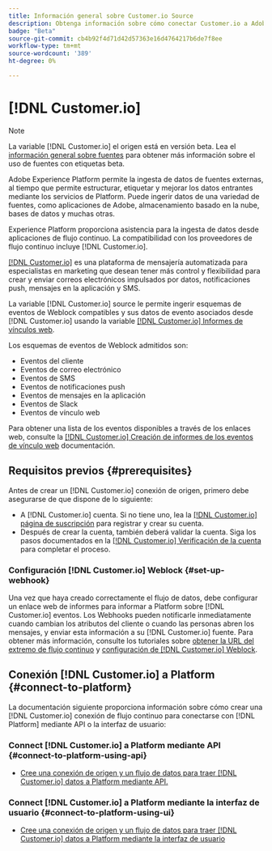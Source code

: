 ```yaml
---
title: Información general sobre Customer.io Source
description: Obtenga información sobre cómo conectar Customer.io a Adobe Experience Platform mediante API o la interfaz de usuario mediante vínculos web.
badge: "Beta"
source-git-commit: cb4b92f4d71d42d57363e16d4764217b6de7f8ee
workflow-type: tm+mt
source-wordcount: '389'
ht-degree: 0%

---
```


# [!DNL Customer.io]

>[!NOTE]
>
>La variable [!DNL Customer.io] el origen está en versión beta. Lea el [información general sobre fuentes](../../home.md#terms-and-conditions) para obtener más información sobre el uso de fuentes con etiquetas beta.

Adobe Experience Platform permite la ingesta de datos de fuentes externas, al tiempo que permite estructurar, etiquetar y mejorar los datos entrantes mediante los servicios de Platform. Puede ingerir datos de una variedad de fuentes, como aplicaciones de Adobe, almacenamiento basado en la nube, bases de datos y muchas otras.

Experience Platform proporciona asistencia para la ingesta de datos desde aplicaciones de flujo continuo. La compatibilidad con los proveedores de flujo continuo incluye [!DNL Customer.io].

[[!DNL Customer.io]](https://customer.io/) es una plataforma de mensajería automatizada para especialistas en marketing que desean tener más control y flexibilidad para crear y enviar correos electrónicos impulsados por datos, notificaciones push, mensajes en la aplicación y SMS.

La variable [!DNL Customer.io] source le permite ingerir esquemas de eventos de Weblock compatibles y sus datos de evento asociados desde [!DNL Customer.io] usando la variable [[!DNL Customer.io] Informes de vínculos web](https://customer.io/docs/api/webhooks/).

Los esquemas de eventos de Weblock admitidos son:

* Eventos del cliente
* Eventos de correo electrónico
* Eventos de SMS
* Eventos de notificaciones push
* Eventos de mensajes en la aplicación
* Eventos de Slack
* Eventos de vínculo web

Para obtener una lista de los eventos disponibles a través de los enlaces web, consulte la [[!DNL Customer.io] Creación de informes de los eventos de vínculo web](https://customer.io/docs/webhooks/#events) documentación.

## Requisitos previos {#prerequisites}

Antes de crear un [!DNL Customer.io] conexión de origen, primero debe asegurarse de que dispone de lo siguiente:

* A [!DNL Customer.io] cuenta. Si no tiene uno, lea la [[!DNL Customer.io] página de suscripción](https://fly.customer.io/signup) para registrar y crear su cuenta.
* Después de crear la cuenta, también deberá validar la cuenta. Siga los pasos documentados en la [[!DNL Customer.io] Verificación de la cuenta](https://customer.io/docs/account-verification/) para completar el proceso.

### Configuración [!DNL Customer.io] Weblock {#set-up-webhook}

Una vez que haya creado correctamente el flujo de datos, debe configurar un enlace web de informes para informar a Platform sobre [!DNL Customer.io] eventos. Los Webhooks pueden notificarle inmediatamente cuando cambian los atributos del cliente o cuando las personas abren los mensajes, y enviar esta información a su [!DNL Customer.io] fuente. Para obtener más información, consulte los tutoriales sobre [obtener la URL del extremo de flujo continuo](../../tutorials/ui/create/marketing-automation/customerio-webhook.md#get-streaming-endpoint) y [configuración de [!DNL Customer.io] Weblock](../../tutorials/ui/create/marketing-automation/customerio-webhook.md#set-up-webhook).

## Conexión [!DNL Customer.io] a Platform {#connect-to-platform}

La documentación siguiente proporciona información sobre cómo crear una [!DNL Customer.io] conexión de flujo continuo para conectarse con [!DNL Platform] mediante API o la interfaz de usuario:

### Connect [!DNL Customer.io] a Platform mediante API {#connect-to-platform-using-api}

* [Cree una conexión de origen y un flujo de datos para traer [!DNL Customer.io] datos a Platform mediante API.](../../tutorials/api/create/marketing-automation/customerio-webhook.md)

### Connect [!DNL Customer.io] a Platform mediante la interfaz de usuario {#connect-to-platform-using-ui}

* [Cree una conexión de origen y un flujo de datos para traer [!DNL Customer.io] datos a Platform mediante la interfaz de usuario](../../tutorials/ui/create/marketing-automation/customerio-webhook.md)

